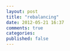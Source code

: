 ```yaml
---
layout: post
title: "rebalancing"
date: 2012-05-21 16:37
comments: true
categories:
published: false
---
```

